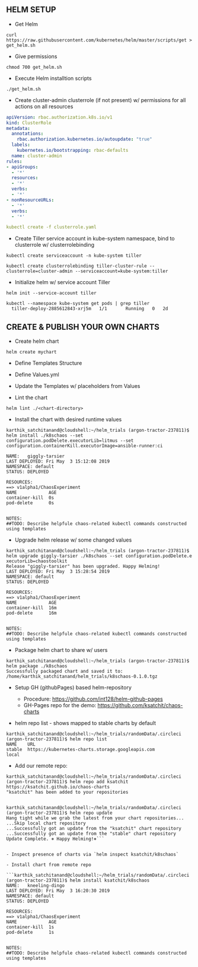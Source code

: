 ## HELM SETUP

- Get Helm

```curl https://raw.githubusercontent.com/kubernetes/helm/master/scripts/get > get_helm.sh```

- Give permissions 

```chmod 700 get_helm.sh```

- Execute Helm installtion scripts

```./get_helm.sh```

- Create cluster-admin clusterrole (if not present) w/ permissions for all actions on all resources

```yaml
apiVersion: rbac.authorization.k8s.io/v1
kind: ClusterRole
metadata:
  annotations:
    rbac.authorization.kubernetes.io/autoupdate: "true"
  labels:
    kubernetes.io/bootstrapping: rbac-defaults
  name: cluster-admin
rules:
- apiGroups:
  - '*'
  resources:
  - '*'
  verbs:
  - '*'
- nonResourceURLs:
  - '*'
  verbs:
  - '*'

kubectl create -f clusterrole.yaml

```

- Create Tiller service account in kube-system namespace, bind to clusterrole w/ clusterrolebinding

```
kubectl create serviceaccount -n kube-system tiller

kubectl create clusterrolebinding tiller-cluster-rule --clusterrole=cluster-admin --serviceaccount=kube-system:tiller
```

- Initialize helm w/ service account Tiller

```
helm init --service-account tiller

kubectl --namespace kube-system get pods | grep tiller
  tiller-deploy-2885612843-xrj5m   1/1       Running   0   2d
```

## CREATE & PUBLISH YOUR OWN CHARTS

- Create helm chart

```helm create mychart```

- Define Templates Structure

- Define Values.yml

- Update the Templates w/ placeholders from Values

- Lint the chart

```helm lint ./<chart-directory>```

- Install the chart with desired runtime values

```
karthik_satchitanand@cloudshell:~/helm_trials (argon-tractor-237811)$ helm install ./k8schaos --set configuration.podDelete.executorLib=litmus --set configuration.containerKill.executorImage=ansible-runner:ci

NAME:   giggly-tarsier
LAST DEPLOYED: Fri May  3 15:12:08 2019
NAMESPACE: default
STATUS: DEPLOYED

RESOURCES:
==> v1alpha1/ChaosExperiment
NAME            AGE
container-kill  0s
pod-delete      0s


NOTES:
##TODO: Describe helpfule chaos-related kubectl commands constructed using templates
```

- Upgrade helm release w/ some changed values  

```
karthik_satchitanand@cloudshell:~/helm_trials (argon-tractor-237811)$ helm upgrade giggly-tarsier ./k8schaos --set configuration.podDelete.e
xecutorLib=chaostoolkit                                                                                                                     
Release "giggly-tarsier" has been upgraded. Happy Helming!
LAST DEPLOYED: Fri May  3 15:28:54 2019
NAMESPACE: default
STATUS: DEPLOYED

RESOURCES:
==> v1alpha1/ChaosExperiment
NAME            AGE
container-kill  16m
pod-delete      16m


NOTES:
##TODO: Describe helpfule chaos-related kubectl commands constructed using templates
```

- Package helm chart to share w/ users 

```
karthik_satchitanand@cloudshell:~/helm_trials (argon-tractor-237811)$ helm package ./k8schaos
Successfully packaged chart and saved it to: /home/karthik_satchitanand/helm_trials/k8schaos-0.1.0.tgz
```


- Setup GH (githubPages) based helm-repository
  - Procedure: https://github.com/int128/helm-github-pages
  - GH-Pages repo for the demo: https://github.com/ksatchit/chaos-charts


- helm repo list - shows mapped to stable charts by default


```
karthik_satchitanand@cloudshell:~/helm_trials/randomData/.circleci (argon-tractor-237811)$ helm repo list
NAME    URL
stable  https://kubernetes-charts.storage.googleapis.com
local
```   


- Add our remote repo: 

```
karthik_satchitanand@cloudshell:~/helm_trials/randomData/.circleci (argon-tractor-237811)$ helm repo add ksatchit https://ksatchit.github.io/chaos-charts
"ksatchit" has been added to your repositories


karthik_satchitanand@cloudshell:~/helm_trials/randomData/.circleci (argon-tractor-237811)$ helm repo update
Hang tight while we grab the latest from your chart repositories...
...Skip local chart repository
...Successfully got an update from the "ksatchit" chart repository
...Successfully got an update from the "stable" chart repository
Update Complete. ⎈ Happy Helming!⎈```


- Inspect presence of charts via `helm inspect ksatchit/k8schaos`

- Install chart from remote repo 

```karthik_satchitanand@cloudshell:~/helm_trials/randomData/.circleci (argon-tractor-237811)$ helm install ksatchit/k8schaos
NAME:   kneeling-dingo
LAST DEPLOYED: Fri May  3 16:20:30 2019
NAMESPACE: default
STATUS: DEPLOYED

RESOURCES:
==> v1alpha1/ChaosExperiment
NAME            AGE
container-kill  1s
pod-delete      1s


NOTES:
##TODO: Describe helpfule chaos-related kubectl commands constructed using templates
```
